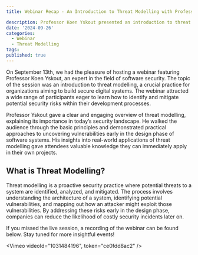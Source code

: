 ```yaml
---
title: Webinar Recap - An Introduction to Threat Modelling with Professor Koen Yskout

description: Professor Koen Yskout presented an introduction to threat modelling for the SecDes user group.
date: '2024-09-26'
categories:
  - Webinar
  - Threat Modelling
tags:
published: true
---
```

<script>
import Vimeo from '$lib/components/Vimeo.svelte'
</script>


On September 13th, we had the pleasure of hosting a webinar featuring Professor Koen Yskout, an expert in the field of software security. The topic of the session was an introduction to threat modelling, a crucial practice for organizations aiming to build secure digital systems. The webinar attracted a wide range of participants eager to learn how to identify and mitigate potential security risks within their development processes.

Professor Yskout gave a clear and engaging overview of threat modelling, explaining its importance in today’s security landscape. He walked the audience through the basic principles and demonstrated practical approaches to uncovering vulnerabilities early in the design phase of software systems. His insights into real-world applications of threat modelling gave attendees valuable knowledge they can immediately apply in their own projects.

## What is Threat Modelling?

Threat modelling is a proactive security practice where potential threats to a system are identified, analyzed, and mitigated. The process involves understanding the architecture of a system, identifying potential vulnerabilities, and mapping out how an attacker might exploit those vulnerabilities. By addressing these risks early in the design phase, companies can reduce the likelihood of costly security incidents later on.

If you missed the live session, a recording of the webinar can be found below. Stay tuned for more insightful events!

<Vimeo videoId="1031484196", token="ce0fdd8ac2" />